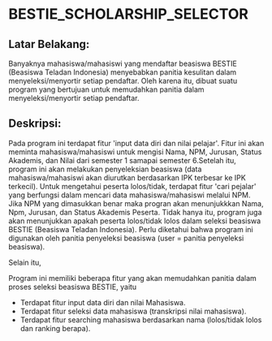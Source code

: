 # BESTIE_SCHOLARSHIP_SELECTOR

## Latar Belakang:
Banyaknya mahasiswa/mahasiswi yang mendaftar beasiswa BESTIE (Beasiswa Teladan Indonesia) menyebabkan panitia kesulitan dalam menyeleksi/menyortir setiap pendaftar. Oleh karena itu, dibuat suatu program yang bertujuan untuk memudahkan panitia dalam menyeleksi/menyortir setiap pendaftar.  

## Deskripsi:
Pada program ini terdapat fitur 'input data diri dan nilai pelajar'. Fitur ini akan meminta mahasiswa/mahasiswi untuk mengisi Nama, NPM, Jurusan, Status Akademis, dan Nilai dari semester 1 samapai semester 6.Setelah itu, program ini akan melakukan penyeleksian beasiswa (data mahasiswa/mahasiswi akan diurutkan berdasarkan IPK terbesar ke IPK terkecil). Untuk mengetahui peserta lolos/tidak, terdapat fitur 'cari pejalar' yang berfungsi dalam mencari data mahasiswa/mahasiswi melalui NPM. Jika NPM yang dimasukkan benar maka progran akan menunjukkkan Nama, Npm, Jurusan, dan Status Akademis Peserta. Tidak hanya itu, program juga akan menunjukkan apakah peserta lolos/tidak lolos dalam seleksi beasiswa BESTIE (Beasiswa Teladan Indonesia). Perlu diketahui bahwa program ini digunakan oleh panitia penyeleksi beasiswa (user = panitia penyeleksi beasiswa).  

Selain itu, 

Program ini memiliki beberapa fitur yang akan memudahkan panitia dalam proses seleksi beasiswa BESTIE, yaitu 
- Terdapat fitur input data diri dan nilai Mahasiswa.
- Terdapat fitur seleksi data mahasiswa (transkripsi nilai mahasiswa).  
- Terdapat fitur searching mahasiswa berdasarkan nama (lolos/tidak lolos dan ranking berapa).
